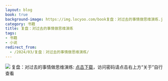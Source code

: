 ```yaml
---
layout: blog
book: true
background-image: https://img.locyoo.com/book复盘：对过去的事情做思维演练.jpg
category: 书籍
title: 复盘：对过去的事情做思维演练
tags:
- 书籍
- 小说
redirect_from:
  - /2024/03/复盘：对过去的事情做思维演练/
---
```

![](https://img.locyoo.com/book复盘：对过去的事情做思维演练.jpg)
复盘：对过去的事情做思维演练: <a name = "ref1" href="https://url18.ctfile.com/f/50983618-1449297796-4dcf55?p=3619">点击下载</a>，访问密码请点击右上方“关于”自行查看